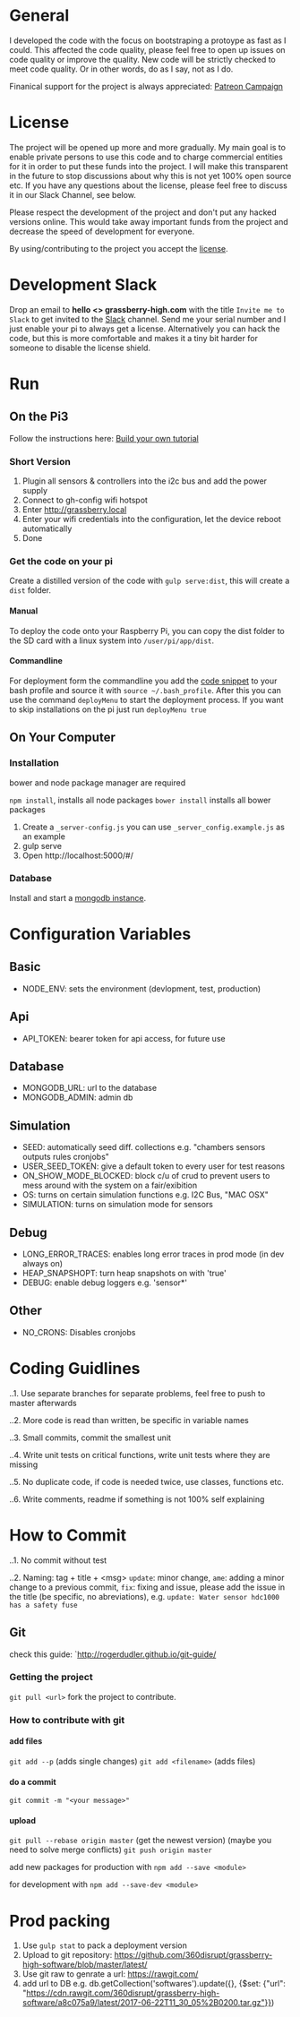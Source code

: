 # General
I developed the code with the focus on bootstraping a protoype as fast as I could. This affected the code quality, please feel free to open up issues on code quality or improve the quality. New code will be strictly checked to meet code quality. Or in other words, do as I say, not as I do.

Finanical support for the project is always appreciated: [Patreon Campaign](https://www.patreon.com/grassberry)

# License
The project will be opened up more and more gradually. My main goal is to enable private persons to use this code and to charge commercial entities for it in order to put these funds into the project. I will make this transparent in the future to stop discussions about why this is not yet 100% open source etc. If you have any questions about the license, please feel free to discuss it in our Slack Channel, see below.

Please respect the development of the project and don't put any hacked versions online. This would take away important funds from the project and decrease the speed of development for everyone.

By using/contributing to the project you accept the [license](https://github.com/360disrupt/grassberry-high/blob/master/LICENSE).

# Development Slack

Drop an email to **hello \<\> grassberry-high.com** with the title `Invite me to Slack`
to get invited to the [Slack](https://grassberryhigh.slack.com/) channel.
Send me your serial number and I just enable your pi to always get a license. Alternatively you can hack the code, but this is more comfortable and makes it a tiny bit harder for someone to disable the license shield.

# Run

## On the Pi3
Follow the instructions here:
[Build your own tutorial](http://blog.grassberry-high.com/build-your-own-grassberry-high/)

### Short Version

1. Plugin all sensors & controllers into the i2c bus and add the power supply
2. Connect to gh-config wifi hotspot
3. Enter http://grassberry.local
3. Enter your wifi credentials into the configuration, let the device reboot automatically
4. Done

### Get the code on your pi
Create a distilled version of the code with `gulp serve:dist`, this will create a `dist` folder.

#### Manual
To deploy the code onto your Raspberry Pi, you can copy the dist folder to the SD card with a linux system into `/user/pi/app/dist`.

#### Commandline
For deployment form the commandline you add the [code snippet](./.bash_profile.sh) to your bash profile and source it with `source ~/.bash_profile`. After this you can use the command `deployMenu` to start the deployment process. If you want to skip installations on the pi just run `deployMenu true`

## On Your Computer

### Installation

bower and node package manager are required

`npm install`, installs all node packages
`bower install` installs all bower packages

1. Create a `_server-config.js` you can use `_server_config.example.js` as an example
2. gulp serve
3. Open http://localhost:5000/#/

### Database

Install and start a [mongodb instance](https://www.mongodb.com/de).


# Configuration  Variables

## Basic

- NODE_ENV: sets the environment (devlopment, test, production)

## Api

- API_TOKEN: bearer token for api access, for future use

## Database

- MONGODB_URL: url to the database
- MONGODB_ADMIN: admin db

## Simulation

- SEED: automatically seed diff. collections e.g. "chambers sensors outputs rules cronjobs"
- USER_SEED_TOKEN: give a default token to every user for test reasons
- ON_SHOW_MODE_BLOCKED: block c/u of crud to prevent users to mess around with the system on a fair/exibition
- OS: turns on certain simulation functions e.g. I2C Bus, "MAC OSX"
- SIMULATION: turns on simulation mode for sensors

## Debug

- LONG_ERROR_TRACES: enables long error traces in prod mode (in dev always on)
- HEAP_SNAPSHOPT: turn heap snapshots on with 'true'
- DEBUG: enable debug loggers e.g. 'sensor*'

## Other

- NO_CRONS: Disables cronjobs


# Coding Guidlines

..1. Use separate branches for separate problems, feel free to push to master afterwards

..2. More code is read than written, be specific in variable names

..3. Small commits, commit the smallest unit

..4. Write unit tests on critical functions, write unit tests where they are missing

..5. No duplicate code, if code is needed twice, use classes, functions etc.

..6. Write comments, readme if something is not 100% self explaining

# How to Commit

..1. No commit without test

..2. Naming: tag + title + \<msg\> `update`: minor change, `ame`: adding a minor change to a previous commit, `fix`: fixing and issue, please add the issue in the title (be specific, no abreviations), e.g. `update: Water sensor hdc1000 has a safety fuse`

## Git
check this guide: `http://rogerdudler.github.io/git-guide/

### Getting the project
`git pull <url>`
fork the project to contribute.

### How to contribute with git

#### add files
`git add --p` (adds single changes)
`git add <filename>` (adds files)

#### do a commit
`git commit -m "<your message>"`

#### upload
`git pull --rebase origin master` (get the newest version)
(maybe you need to solve merge conflicts)
`git push origin master`

add new packages for production with
`npm add --save <module>`

for development with
`npm add --save-dev <module>`

# Prod packing
1) Use `gulp stat` to pack a deployment version
2) Upload to git repository: https://github.com/360disrupt/grassberry-high-software/blob/master/latest/
3) Use git raw to genrate a url: https://rawgit.com/
4) add url to DB e.g. db.getCollection('softwares').update({}, {$set: {"url": "https://cdn.rawgit.com/360disrupt/grassberry-high-software/a8c075a9/latest/2017-06-22T11_30_05%2B0200.tar.gz"}})
